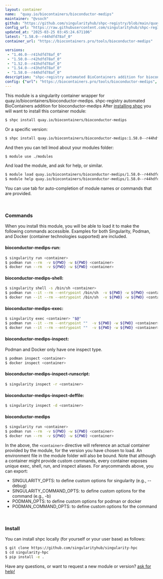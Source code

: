 ```yaml
---
layout: container
name:  "quay.io/biocontainers/bioconductor-medips"
maintainer: "@vsoch"
github: "https://github.com/singularityhub/shpc-registry/blob/main/quay.io/biocontainers/bioconductor-medips/container.yaml"
config_url: "https://raw.githubusercontent.com/singularityhub/shpc-registry/main/quay.io/biocontainers/bioconductor-medips/container.yaml"
updated_at: "2025-03-25 03:45:24.671106"
latest: "1.58.0--r44hdfd78af_0"
container_url: "https://biocontainers.pro/tools/bioconductor-medips"

versions:
 - "1.46.0--r41hdfd78af_0"
 - "1.50.0--r42hdfd78af_0"
 - "1.52.0--r43hdfd78af_0"
 - "1.54.0--r43hdfd78af_0"
 - "1.58.0--r44hdfd78af_0"
description: "shpc-registry automated BioContainers addition for bioconductor-medips"
config: {"url": "https://biocontainers.pro/tools/bioconductor-medips", "maintainer": "@vsoch", "description": "shpc-registry automated BioContainers addition for bioconductor-medips", "latest": {"1.58.0--r44hdfd78af_0": "sha256:a7e230b394c808dc8585e05eb63c2b73c6a38d5704fc806a33872bed6ee48aa6"}, "tags": {"1.46.0--r41hdfd78af_0": "sha256:1cd519b5d9eaeb00b5c881a673eded5c1e548fa6f56778eab2a52bba0419fed4", "1.50.0--r42hdfd78af_0": "sha256:ba535c79577d626ef19af1dd699eb6d6903088c3862a727a4f7e36a7fd3c246a", "1.52.0--r43hdfd78af_0": "sha256:8985fbbf898b0e1fcd1083f4f0981904a3d7520d519f5f4a92d945a122acc7ce", "1.54.0--r43hdfd78af_0": "sha256:ba1a76b35f81cf56e0285d3a44329ac36103f6acc3e3736ee9fa044c7e8ccc0c", "1.58.0--r44hdfd78af_0": "sha256:a7e230b394c808dc8585e05eb63c2b73c6a38d5704fc806a33872bed6ee48aa6"}, "docker": "quay.io/biocontainers/bioconductor-medips"}
---
```


This module is a singularity container wrapper for quay.io/biocontainers/bioconductor-medips.
shpc-registry automated BioContainers addition for bioconductor-medips
After [installing shpc](#install) you will want to install this container module:


```bash
$ shpc install quay.io/biocontainers/bioconductor-medips
```

Or a specific version:

```bash
$ shpc install quay.io/biocontainers/bioconductor-medips:1.58.0--r44hdfd78af_0
```

And then you can tell lmod about your modules folder:

```bash
$ module use ./modules
```

And load the module, and ask for help, or similar.

```bash
$ module load quay.io/biocontainers/bioconductor-medips/1.58.0--r44hdfd78af_0
$ module help quay.io/biocontainers/bioconductor-medips/1.58.0--r44hdfd78af_0
```

You can use tab for auto-completion of module names or commands that are provided.

<br>

### Commands

When you install this module, you will be able to load it to make the following commands accessible.
Examples for both Singularity, Podman, and Docker (container technologies supported) are included.

#### bioconductor-medips-run:

```bash
$ singularity run <container>
$ podman run --rm  -v ${PWD} -w ${PWD} <container>
$ docker run --rm  -v ${PWD} -w ${PWD} <container>
```

#### bioconductor-medips-shell:

```bash
$ singularity shell -s /bin/sh <container>
$ podman run --it --rm --entrypoint /bin/sh  -v ${PWD} -w ${PWD} <container>
$ docker run --it --rm --entrypoint /bin/sh  -v ${PWD} -w ${PWD} <container>
```

#### bioconductor-medips-exec:

```bash
$ singularity exec <container> "$@"
$ podman run --it --rm --entrypoint ""  -v ${PWD} -w ${PWD} <container> "$@"
$ docker run --it --rm --entrypoint ""  -v ${PWD} -w ${PWD} <container> "$@"
```

#### bioconductor-medips-inspect:

Podman and Docker only have one inspect type.

```bash
$ podman inspect <container>
$ docker inspect <container>
```

#### bioconductor-medips-inspect-runscript:

```bash
$ singularity inspect -r <container>
```

#### bioconductor-medips-inspect-deffile:

```bash
$ singularity inspect -d <container>
```



#### bioconductor-medips

```bash
$ singularity run <container>
$ podman run --rm  -v ${PWD} -w ${PWD} <container>
$ docker run --rm  -v ${PWD} -w ${PWD} <container>
```


In the above, the `<container>` directive will reference an actual container provided
by the module, for the version you have chosen to load. An environment file in the
module folder will also be bound. Note that although a container
might provide custom commands, every container exposes unique exec, shell, run, and
inspect aliases. For anycommands above, you can export:

 - SINGULARITY_OPTS: to define custom options for singularity (e.g., --debug)
 - SINGULARITY_COMMAND_OPTS: to define custom options for the command (e.g., -b)
 - PODMAN_OPTS: to define custom options for podman or docker
 - PODMAN_COMMAND_OPTS: to define custom options for the command

<br>

### Install

You can install shpc locally (for yourself or your user base) as follows:

```bash
$ git clone https://github.com/singularityhub/singularity-hpc
$ cd singularity-hpc
$ pip install -e .
```

Have any questions, or want to request a new module or version? [ask for help!](https://github.com/singularityhub/singularity-hpc/issues)